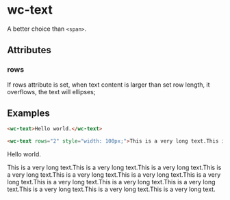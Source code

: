 # wc-text

A better choice than `<span>`.

## Attributes

### rows

If rows attribute is set, when text content is larger than set row length, it overflows, the text will ellipses;

## Examples

```html
<wc-text>Hello world.</wc-text>

<wc-text rows="2" style="width: 100px;">This is a very long text.This is a very long text.This is a very long text.This is a very long text.This is a very long text.This is a very long text.This is a very long text.This is a very long text.This is a very long text.This is a very long text.This is a very long text.This is a very long text.This is a very long text.</wc-text>
```

<wc-text>Hello world.</wc-text>

<wc-text rows="2" style="width: 100px;">This is a very long text.This is a very long text.This is a very long text.This is a very long text.This is a very long text.This is a very long text.This is a very long text.This is a very long text.This is a very long text.This is a very long text.This is a very long text.This is a very long text.This is a very long text.</wc-text>